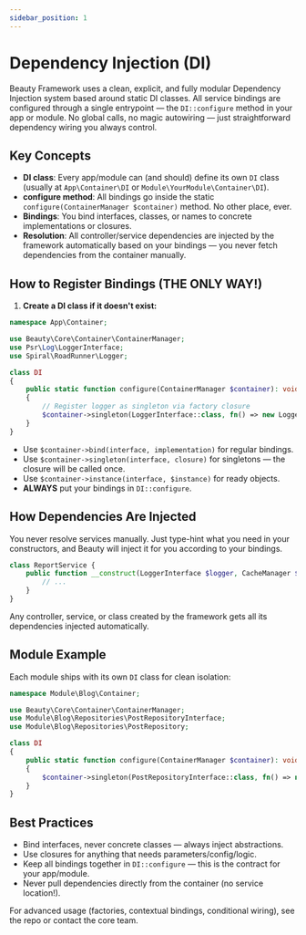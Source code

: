 ```yaml
---
sidebar_position: 1
---
```


# Dependency Injection (DI)

Beauty Framework uses a clean, explicit, and fully modular Dependency Injection system based around static DI classes. All service bindings are configured through a single entrypoint — the `DI::configure` method in your app or module. No global calls, no magic autowiring — just straightforward dependency wiring you always control.


## Key Concepts

* **DI class**: Every app/module can (and should) define its own `DI` class (usually at `App\Container\DI` or `Module\YourModule\Container\DI`).
* **configure method**: All bindings go inside the static `configure(ContainerManager $container)` method. No other place, ever.
* **Bindings**: You bind interfaces, classes, or names to concrete implementations or closures.
* **Resolution**: All controller/service dependencies are injected by the framework automatically based on your bindings — you never fetch dependencies from the container manually.


## How to Register Bindings (THE ONLY WAY!)

1. **Create a DI class if it doesn't exist:**

```php
namespace App\Container;

use Beauty\Core\Container\ContainerManager;
use Psr\Log\LoggerInterface;
use Spiral\RoadRunner\Logger;

class DI
{
    public static function configure(ContainerManager $container): void
    {
        // Register logger as singleton via factory closure
        $container->singleton(LoggerInterface::class, fn() => new Logger('stdout'));
    }
}
```

* Use `$container->bind(interface, implementation)` for regular bindings.
* Use `$container->singleton(interface, closure)` for singletons — the closure will be called once.
* Use `$container->instance(interface, $instance)` for ready objects.
* **ALWAYS** put your bindings in `DI::configure`.


## How Dependencies Are Injected

You never resolve services manually. Just type-hint what you need in your constructors, and Beauty will inject it for you according to your bindings.

```php
class ReportService {
    public function __construct(LoggerInterface $logger, CacheManager $cache) {
        // ...
    }
}
```

Any controller, service, or class created by the framework gets all its dependencies injected automatically.


## Module Example

Each module ships with its own `DI` class for clean isolation:

```php
namespace Module\Blog\Container;

use Beauty\Core\Container\ContainerManager;
use Module\Blog\Repositories\PostRepositoryInterface;
use Module\Blog\Repositories\PostRepository;

class DI
{
    public static function configure(ContainerManager $container): void
    {
        $container->singleton(PostRepositoryInterface::class, fn() => new PostRepository());
    }
}
```

## Best Practices

* Bind interfaces, never concrete classes — always inject abstractions.
* Use closures for anything that needs parameters/config/logic.
* Keep all bindings together in `DI::configure` — this is the contract for your app/module.
* Never pull dependencies directly from the container (no service location!).


For advanced usage (factories, contextual bindings, conditional wiring), see the repo or contact the core team.
